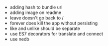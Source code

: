 - adding hash to bundle url
- adding image on readme
- leave doesn't go back to /
- forever does kill the app without persisting
- like and unlike should be separate
- use ES7 decorators for translate and connect
- use nedb
